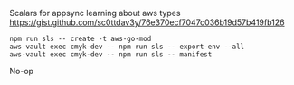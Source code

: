Scalars for appsync learning about aws types
https://gist.github.com/sc0ttdav3y/76e370ecf7047c036b19d57b419fb126

```shell
npm run sls -- create -t aws-go-mod    
aws-vault exec cmyk-dev -- npm run sls -- export-env --all
aws-vault exec cmyk-dev -- npm run sls -- manifest
```

No-op